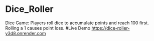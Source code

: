 # Dice_Roller
Dice Game: Players roll dice to accumulate points and reach 100 first. Rolling a 1 causes point loss.
#Live Demo https://dice-roller-y3d8.onrender.com
